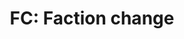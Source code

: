 ---
layout: term
title: 'FC: Faction change'
name: fc
description: "Changer de faction, se dit aussi de \"Jarvis\" un RES ou \"ADA\" un ENL."
---